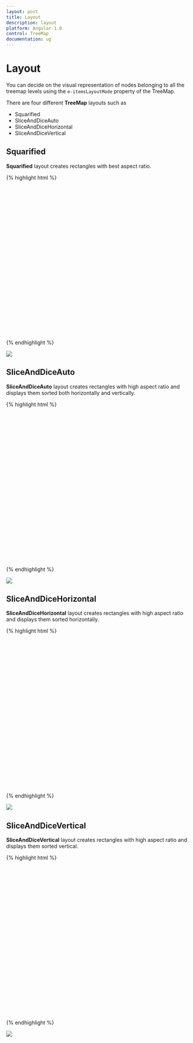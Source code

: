 ```yaml
---
layout: post
title: Layout
description: layout
platform: Angular 1.0
control: TreeMap
documentation: ug
---
```


# Layout

You can decide on the visual representation of nodes belonging to all the treemap levels using the `e-itemsLayoutMode` property of the TreeMap.

There are four different **TreeMap** layouts such as

* Squarified
* SliceAndDiceAuto
* SliceAndDiceHorizontal
* SliceAndDiceVertical

## Squarified

**Squarified** layout creates rectangles with best aspect ratio.

{% highlight html %}

<html xmlns="http://www.w3.org/1999/xhtml" lang="en" ng-app="TreemapApp">
    <head>
        <title>Essential Studio for AngularJS: TreeMap</title>
        <!--CSS and Script file References -->
    </head> 
    <body ng-controller="TreemapCtrl">
     <div id="mapContainer" style="align-content:center;width: 800px; height: 400px;">
     <ej-treemap e-datasource=populationdata e-colorValuePath="Growth" e-weightvaluepath="Population"
   e-itemslayoutmode="squarified">
      <e-levels>
     <e-level e-grouppath="Continent" e-groupgap="5"></e-level>
     </e-levels>
     </ej-treemap>
     </div>
      <script>
           angular.module('TreemapApp', ['ejangular'])
                .controller('TreemapCtrl', function ($scope) {
                        });
    </script>
    </body>
</html> 

{% endhighlight %}



![](Layout_images/Layout_img1.png)

## SliceAndDiceAuto

**SliceAndDiceAuto** layout creates rectangles with high aspect ratio and displays them sorted both horizontally and vertically.

{% highlight html %}

<html xmlns="http://www.w3.org/1999/xhtml" lang="en" ng-app="TreemapApp">
    <head>
        <title>Essential Studio for AngularJS: TreeMap</title>
        <!--CSS and Script file References -->
    </head> 
    <body ng-controller="TreemapCtrl">
     <div id="mapContainer" style="align-content:center;width: 800px; height: 400px;">
     <ej-treemap e-datasource=populationdata e-colorValuePath="Growth" e-weightvaluepath="Population"
   e-itemslayoutmode="sliceanddiceauto">
      <e-levels>
     <e-level e-grouppath="Continent" e-groupgap="5"></e-level>
     </e-levels>
     </ej-treemap>
     </div>
      <script>
           angular.module('TreemapApp', ['ejangular'])
                .controller('TreemapCtrl', function ($scope) {
                        });
    </script>
    </body>
</html> 


{% endhighlight %}



![](Layout_images/Layout_img2.png)

## SliceAndDiceHorizontal

**SliceAndDiceHorizontal** layout creates rectangles with high aspect ratio and displays them sorted horizontally.

{% highlight html %}

   <html xmlns="http://www.w3.org/1999/xhtml" lang="en" ng-app="TreemapApp">
    <head>
        <title>Essential Studio for AngularJS: TreeMap</title>
        <!--CSS and Script file References -->
    </head> 
    <body ng-controller="TreemapCtrl">
     <div id="mapContainer" style="align-content:center;width: 800px; height: 400px;">
     <ej-treemap e-datasource=populationdata e-colorValuePath="Growth" e-weightvaluepath="Population"
   e-itemslayoutmode="sliceanddicehorizontal">
      <e-levels>
     <e-level e-grouppath="Continent" e-groupgap="5"></e-level>
     </e-levels>
     </ej-treemap>
     </div>
      <script>
           angular.module('TreemapApp', ['ejangular'])
                .controller('TreemapCtrl', function ($scope) {
                        });
    </script>
    </body>
</html> 



{% endhighlight %}



![](Layout_images/Layout_img3.png)

## SliceAndDiceVertical

**SliceAndDiceVertical** layout creates rectangles with high aspect ratio and displays them sorted vertical.

{% highlight html %}

  <html xmlns="http://www.w3.org/1999/xhtml" lang="en" ng-app="TreemapApp">
    <head>
        <title>Essential Studio for AngularJS: TreeMap</title>
        <!--CSS and Script file References -->
    </head> 
    <body ng-controller="TreemapCtrl">
     <div id="mapContainer" style="align-content:center;width: 800px; height: 400px;">
     <ej-treemap e-datasource=populationdata e-colorValuePath="Growth" e-weightvaluepath="Population"
   e-itemslayoutmode="sliceanddicevertical">
      <e-levels>
     <e-level e-grouppath="Continent" e-groupgap="5"></e-level>
     </e-levels>
     </ej-treemap>
     </div>
      <script>
           angular.module('TreemapApp', ['ejangular'])
                .controller('TreemapCtrl', function ($scope) {
                        });
    </script>
    </body>
</html> 



{% endhighlight %}



![](Layout_images/Layout_img4.png)


